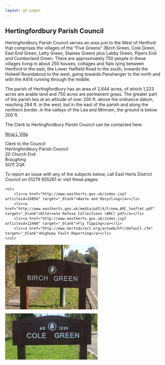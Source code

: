 ```yaml
---
layout: gh-pages
---
```


<h2>Hertingfordbury Parish Council</h2>

<div class="panelLeft">
	<p>Hertingfordbury Parish Council serves an area just to the West of Hertford that comprises  the villages of the &quot;Five Greens&quot; (Birch Green, Cole Green,
		East End Green, Letty Green, Staines Green) plus Labby Green, Pipers End and Cumberland Green. There are approximately 750 people in these villages
		living in about 250 houses, cottages and flats lying between Hertford to the east, the Lower Hatfield Road to the south, towards the
		Holwell Roundabout to the west, going towards Panshanger to the north and with the A414 running through the middle.</p>
	<p>The parish of Hertingfordbury has an area of 2,644 acres, of which 1,223 acres are arable land and 750 acres are permanent grass.
		The greater part of the parish lies at an altitude of over 200 ft. above the ordnance datum, reaching 264 ft. in the west, but
		in the east of the parish and along the northern border, in the valleys of the Lea and Mimram, the ground is below 200 ft.</p>
	<p>The Clerk to Hertingfordbury Parish Council can be contacted here:</p>
	<p><a href="/parish-council/contact">Nina L Villa</a></p>
	<p>Clerk to the Council<br />
		Hertingfordbury Parish Council<br />
		20 Church End<br />
		Braughing<br />
		SG11 2QA</p>
	<p>To report an issue with any of the subjects below, call East Herts District Council on 01279 655261 or visit these pages:</p>

	<ul>
		<li><a href="http://www.eastherts.gov.uk/index.jsp?articleid=16856" target="_blank">Waste and Recycling</a></li>
		<li><a href="http://www.eastherts.gov.uk/media/pdf/4/t/new_ARC_leaflet.pdf" target="_blank">Alternate Refuse Collections (ARC) pdf</a></li>
		<li><a href="http://www.eastherts.gov.uk/index.jsp?articleid=12460" target="_blank">Fly Tipping</a></li>
		<li><a href="http://www.hertsdirect.org/actweb/hfr/default.cfm" target="_blank">Highway Fault Reporting</a></li>
	</ul>
</div>

<div class="panelRight">
	<img src="/common/image/signPost/birchGreen.jpg" alt="Birch Green" width="301" height="210" style="margin:0 0 5px" />
	<img src="/common/image/signPost/coleGreen.jpg" alt="Cole Green" width="300" height="150" style="margin:5px 0 0" />
</div>